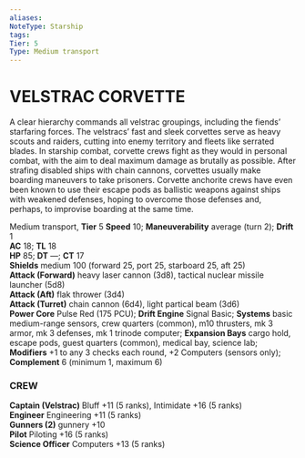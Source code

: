 ```yaml
---
aliases: 
NoteType: Starship
tags: 
Tier: 5
Type: Medium transport 
---
```

# VELSTRAC CORVETTE
A clear hierarchy commands all velstrac groupings, including the fiends’ starfaring forces. The velstracs’ fast and sleek corvettes serve as heavy scouts and raiders, cutting into enemy territory and fleets like serrated blades. In starship combat, corvette crews fight as they would in personal combat, with the aim to deal maximum damage as brutally as possible. After strafing disabled ships with chain cannons, corvettes usually make boarding maneuvers to take prisoners. Corvette anchorite crews have even been known to use their escape pods as ballistic weapons against ships with weakened defenses, hoping to overcome those defenses and, perhaps, to improvise boarding at the same time.

Medium transport, **Tier** 5 
**Speed** 10; **Maneuverability** average (turn 2); **Drift** 1  
**AC** 18; **TL** 18  
**HP** 85; **DT** —; **CT** 17  
**Shields** medium 100 (forward 25, port 25, starboard 25, aft 25)  
**Attack (Forward)** heavy laser cannon (3d8), tactical nuclear missile launcher (5d8)  
**Attack (Aft)** flak thrower (3d4)  
**Attack (Turret)** chain cannon (6d4), light partical beam (3d6)  
**Power Core** Pulse Red (175 PCU); **Drift Engine** Signal Basic; **Systems** basic medium-range sensors, crew quarters (common), m10 thrusters, mk 3 armor, mk 3 defenses, mk 1 trinode computer; **Expansion Bays** cargo hold, escape pods, guest quarters (common), medical bay, science lab; **Modifiers** +1 to any 3 checks each round, +2 Computers (sensors only); **Complement** 6 (minimum 1, maximum 6)

### CREW

**Captain (Velstrac)** Bluff +11 (5 ranks), Intimidate +16 (5 ranks)  
**Engineer** Engineering +11 (5 ranks)  
**Gunners (2)** gunnery +10  
**Pilot** Piloting +16 (5 ranks)  
**Science Officer** Computers +13 (5 ranks)
